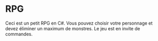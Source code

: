 # RPG
 Ceci est un petit RPG en C#. Vous pouvez choisir votre personnage et devez éliminer un maximum de monstres. Le jeu est en  invite de commandes.
